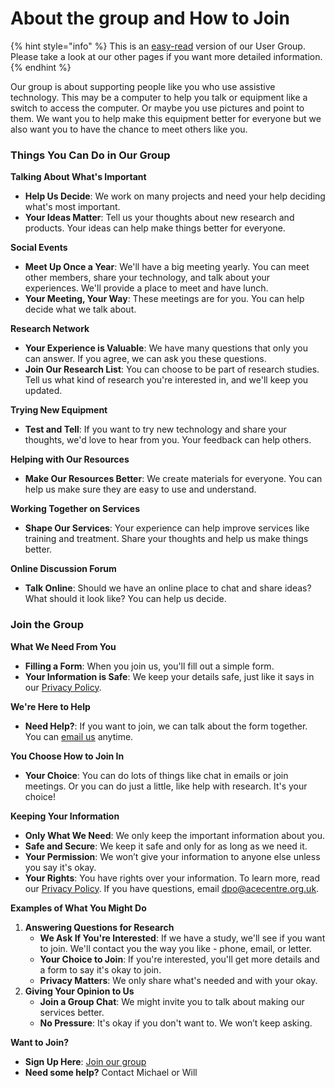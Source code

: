 # About the group and How to Join

{% hint style="info" %}
This is an [easy-read](https://www.learningdisabilities.org.uk/learning-disabilities/a-to-z/e/easy-readb) version of our User Group. Please take a look at our other pages if you want more detailed information.
{% endhint %}

​Our group is about supporting people like you who use assistive technology. This may be a computer to help you talk or equipment like a switch to access the computer. Or maybe you use pictures and point to them. We want you to help make this equipment better for everyone but we also want you to have the chance to meet others like you.

### Things You Can Do in Our Group

**Talking About What's Important**

* **Help Us Decide**: We work on many projects and need your help deciding what's most important.
* **Your Ideas Matter**: Tell us your thoughts about new research and products. Your ideas can help make things better for everyone.

**Social Events**

* **Meet Up Once a Year**: We'll have a big meeting yearly. You can meet other members, share your technology, and talk about your experiences. We'll provide a place to meet and have lunch.
* **Your Meeting, Your Way**: These meetings are for you. You can help decide what we talk about.

**Research Network**

* **Your Experience is Valuable**: We have many questions that only you can answer. If you agree, we can ask you these questions.
* **Join Our Research List**: You can choose to be part of research studies. Tell us what kind of research you're interested in, and we'll keep you updated.

**Trying New Equipment**

* **Test and Tell**: If you want to try new technology and share your thoughts, we'd love to hear from you. Your feedback can help others.

**Helping with Our Resources**

* **Make Our Resources Better**: We create materials for everyone. You can help us make sure they are easy to use and understand.

**Working Together on Services**

* **Shape Our Services**: Your experience can help improve services like training and treatment. Share your thoughts and help us make things better.

**Online Discussion Forum**

* **Talk Online**: Should we have an online place to chat and share ideas? What should it look like? You can help us decide.

### Join the Group

**What We Need From You**

* **Filling a Form**: When you join us, you'll fill out a simple form.
* **Your Information is Safe**: We keep your details safe, just like it says in our [Privacy Policy](https://acecentre.org.uk/page/privacy).

**We're Here to Help**

* **Need Help?**: If you want to join, we can talk about the form together. You can [email us](https://acecentre.org.uk/contact) anytime.

**You Choose How to Join In**

* **Your Choice**: You can do lots of things like chat in emails or join meetings. Or you can do just a little, like help with research. It's your choice!

**Keeping Your Information**

* **Only What We Need**: We only keep the important information about you.
* **Safe and Secure**: We keep it safe and only for as long as we need it.
* **Your Permission**: We won’t give your information to anyone else unless you say it's okay.
* **Your Rights**: You have rights over your information. To learn more, read our [Privacy Policy](https://acecentre.org.uk/page/privacy). If you have questions, email [dpo@acecentre.org.uk](mailto:dpo@acecentre.org.uk).

**Examples of What You Might Do**

1. **Answering Questions for Research**
   * **We Ask If You're Interested**: If we have a study, we'll see if you want to join. We'll contact you the way you like - phone, email, or letter.
   * **Your Choice to Join**: If you're interested, you'll get more details and a form to say it's okay to join.
   * **Privacy Matters**: We only share what's needed and with your okay.
2. **Giving Your Opinion to Us**
   * **Join a Group Chat**: We might invite you to talk about making our services better.
   * **No Pressure**: It's okay if you don't want to. We won’t keep asking.

**Want to Join?**

* **Sign Up Here**: [Join our group](https://forms.office.com/Pages/ResponsePage.aspx?embed=true\&id=bFwgTJtTgU-Raj-O\_eaPrNZFPqw5Il9Hp4B1mWQ\_eQhUOEc2UVBHRVdSR1JDUzAzRTVEUVQzVzRBMi4u)
* **Need some help?** Contact Michael or Will

